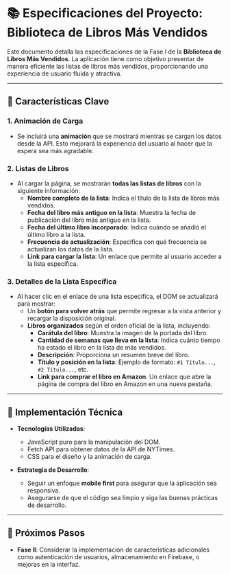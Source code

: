 # 📚 Especificaciones del Proyecto: Biblioteca de Libros Más Vendidos

Este documento detalla las especificaciones de la Fase I de la **Biblioteca de Libros Más Vendidos**. La aplicación tiene como objetivo presentar de manera eficiente las listas de libros más vendidos, proporcionando una experiencia de usuario fluida y atractiva.

---

## 🌟 Características Clave

### 1. Animación de Carga
- Se incluirá una **animación** que se mostrará mientras se cargan los datos desde la API. Esto mejorará la experiencia del usuario al hacer que la espera sea más agradable.

### 2. Listas de Libros
- Al cargar la página, se mostrarán **todas las listas de libros** con la siguiente información:
  - **Nombre completo de la lista**: Indica el título de la lista de libros más vendidos.
  - **Fecha del libro más antiguo en la lista**: Muestra la fecha de publicación del libro más antiguo en la lista.
  - **Fecha del último libro incorporado**: Indica cuándo se añadió el último libro a la lista.
  - **Frecuencia de actualización**: Especifica con qué frecuencia se actualizan los datos de la lista.
  - **Link para cargar la lista**: Un enlace que permite al usuario acceder a la lista específica.

### 3. Detalles de la Lista Específica
- Al hacer clic en el enlace de una lista específica, el DOM se actualizará para mostrar:
  - Un **botón para volver atrás** que permite regresar a la vista anterior y recargar la disposición original.
  - **Libros organizados** según el orden oficial de la lista, incluyendo:
    - **Carátula del libro**: Muestra la imagen de la portada del libro.
    - **Cantidad de semanas que lleva en la lista**: Indica cuánto tiempo ha estado el libro en la lista de más vendidos.
    - **Descripción**: Proporciona un resumen breve del libro.
    - **Título y posición en la lista**: Ejemplo de formato: `#1 Título...`, `#2 Título...`, etc.
    - **Link para comprar el libro en Amazon**: Un enlace que abre la página de compra del libro en Amazon en una nueva pestaña.

---

## 📄 Implementación Técnica

- **Tecnologías Utilizadas**: 
  - JavaScript puro para la manipulación del DOM.
  - Fetch API para obtener datos de la API de NYTimes.
  - CSS para el diseño y la animación de carga.

- **Estrategia de Desarrollo**: 
  - Seguir un enfoque **mobile first** para asegurar que la aplicación sea responsiva.
  - Asegurarse de que el código sea limpio y siga las buenas prácticas de desarrollo.

---

## 🚀 Próximos Pasos
- **Fase II**: Considerar la implementación de características adicionales como autenticación de usuarios, almacenamiento en Firebase, o mejoras en la interfaz.

